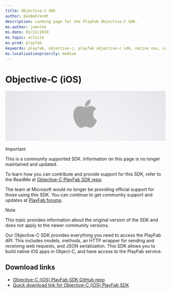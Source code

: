 ```yaml
---
title: Objective-C SDK
author: DanBehrendt
description: Landing page for the PlayFab Objective-C SDK.
ms.author: joanlee
ms.date: 01/22/2019
ms.topic: article
ms.prod: playfab
keywords: playfab, objective-c, playfab objective-c sdk, native osx, ios development
ms.localizationpriority: medium
---
```


# Objective-C (iOS)

![Objective-C](./media/objc1.png)

>[!Important]
>This is a community supported SDK. Information on this page is no longer maintained and updated.

To learn how you can contribute and provide support for this SDK, refer to the ReadMe at [Objective-C PlayFab SDK repo](https://github.com/PlayFab/Objective_C_SDK/).

The team at Microsoft would no longer be providing official support for those using this SDK. You can continue to get community support and updates at [PlayFab forums](https://community.playfab.com/index.html).

>[!Note]
>This topic provides information about the original version of the SDK and does not apply to the newer community versions.

Our Objective-C SDK provides everything you need to access the PlayFab API. This includes models, methods, an HTTP wrapper for sending and receiving web requests, and JSON serialization. This SDK allows you to build native iOS apps in Object-C, and have access to the PlayFab service.

## Download links

- [Objective-C (iOS) PlayFab SDK GitHub repo](https://github.com/PlayFab/Objective_C_SDK/)
- [Quick download link for Objective-C (iOS) PlayFab SDK](https://aka.ms/playfabobjectivecsdkdownload)